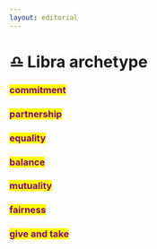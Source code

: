 ```yaml
---
layout: editorial
---
```


# ♎️ Libra archetype

### <mark style="color:purple;">commitment</mark>

### <mark style="color:purple;">partnership</mark>

### <mark style="color:purple;">equality</mark>

### <mark style="color:purple;">balance</mark>

### <mark style="color:purple;">mutuality</mark>

### <mark style="color:purple;">fairness</mark>

### <mark style="color:purple;">give and take</mark>
